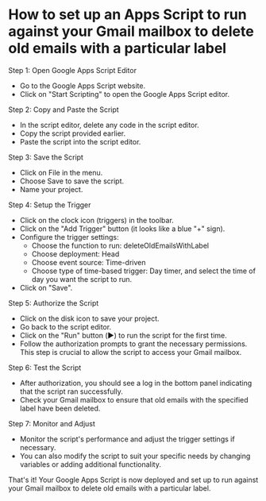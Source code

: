 # How to set up an Apps Script to run against your Gmail mailbox to delete old emails with a particular label

Step 1: Open Google Apps Script Editor

- Go to the Google Apps Script website.  
- Click on "Start Scripting" to open the Google Apps Script editor.

Step 2: Copy and Paste the Script

- In the script editor, delete any code in the script editor.
- Copy the script provided earlier.
- Paste the script into the script editor.

Step 3: Save the Script

- Click on File in the menu.
- Choose Save to save the script.
- Name your project.

Step 4: Setup the Trigger

- Click on the clock icon (triggers) in the toolbar.
- Click on the "Add Trigger" button (it looks like a blue "+" sign).
- Configure the trigger settings:
  - Choose the function to run: deleteOldEmailsWithLabel
  - Choose deployment: Head
  - Choose event source: Time-driven
  - Choose type of time-based trigger: Day timer, and select the time of day you want the script to run.
- Click on "Save".

Step 5: Authorize the Script

- Click on the disk icon to save your project.
- Go back to the script editor.
- Click on the "Run" button (▶️) to run the script for the first time.
- Follow the authorization prompts to grant the necessary permissions. This step is crucial to allow the script to access your Gmail mailbox.

Step 6: Test the Script

- After authorization, you should see a log in the bottom panel indicating that the script ran successfully.
- Check your Gmail mailbox to ensure that old emails with the specified label have been deleted.

Step 7: Monitor and Adjust

- Monitor the script's performance and adjust the trigger settings if necessary.
- You can also modify the script to suit your specific needs by changing variables or adding additional functionality.

That's it! Your Google Apps Script is now deployed and set up to run against your Gmail mailbox to delete old emails with a particular label.

